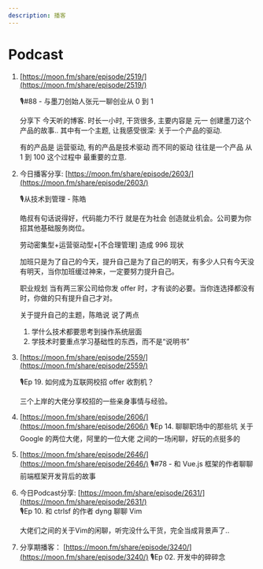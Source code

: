 ```yaml
---
description: 播客
---
```


# Podcast

1. [https://moon.fm/share/episode/2519/](https://moon.fm/share/episode/2519/)

   🎙\#88 - 与墨刀创始人张元一聊创业从 0 到 1

   分享下 今天听的博客. 时长一小时, 干货很多, 主要内容是 元一 创建墨刀这个产品的故事.. 其中有一个主题, 让我感受很深: 关于一个产品的驱动.

   有的产品是 运营驱动, 有的产品是技术驱动 而不同的驱动 往往是一个产品 从 1 到 100 这个过程中 最重要的立意.

2. 今日播客分享: [https://moon.fm/share/episode/2603/](https://moon.fm/share/episode/2603/)

   🎙从技术到管理 - 陈皓

   皓叔有句话说得好，代码能力不行 就是在为社会 创造就业机会。公司要为你招其他基础服务岗位。

   劳动密集型+运营驱动型+\[不合理管理\] 造成 996 现状

   加班只是为了自己的今天，提升自己是为了自己的明天，有多少人只有今天没有明天，当你加班缓过神来，一定要努力提升自己。

   职业规划 当有两三家公司给你发 offer 时，才有谈的必要。当你连选择都没有时，你做的只有提升自己才对。

   关于提升自己的主题，陈皓说 说了两点

   1. 学什么技术都要思考到操作系统层面
   2. 学技术时要重点学习基础性的东西，而不是“说明书”

3. [https://moon.fm/share/episode/2559/](https://moon.fm/share/episode/2559/)

   🎙Ep 19. 如何成为互联网校招 offer 收割机？

   三个上岸的大佬分享校招的一些亲身事情与经验。

4. [https://moon.fm/share/episode/2606/](https://moon.fm/share/episode/2606/)  🎙Ep 14. 聊聊职场中的那些坑 关于 Google 的两位大佬，阿里的一位大佬 之间的一场闲聊，好玩的点挺多的
5. [https://moon.fm/share/episode/2646/](https://moon.fm/share/episode/2646/)  🎙\#78 - 和 Vue.js 框架的作者聊聊前端框架开发背后的故事
6. 今日Podcast分享: [https://moon.fm/share/episode/2631/](https://moon.fm/share/episode/2631/)   
   🎙Ep 10. 和 ctrlsf 的作者 dyng 聊聊 Vim

   大佬们之间的关于Vim的闲聊，听完没什么干货，完全当成背景声了..

7. 分享期播客： [https://moon.fm/share/episode/3240/](https://moon.fm/share/episode/3240/)  🎙Ep 02. 开发中的碎碎念

